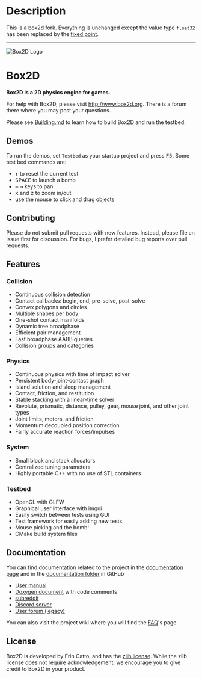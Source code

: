 # Description

This is a box2d fork. Everything is unchanged except the value type `float32` has been replaced by the [fixed point](https://github.com/91Act/fixed_math).

---

![Box2D Logo](http://box2d.org/images/icon.gif)

# Box2D 

**Box2D is a 2D physics engine for games.**

For help with Box2D, please visit http://www.box2d.org. There is a forum there where you may post your questions.

Please see [Building.md](https://github.com/erincatto/Box2D/blob/master/Building.md) to learn how to build Box2D and run the testbed.

## Demos

To run the demos, set `Testbed` as your startup project and press <kbd>F5</kbd>. Some test bed commands are:

- <kbd>r</kbd> to reset the current test
- <kbd>SPACE</kbd> to launch a bomb
- <kbd>&larr;</kbd> <kbd>&rarr;</kbd> keys to pan
- <kbd>x</kbd> and <kbd>z</kbd> to zoom in/out
- use the mouse to click and drag objects

## Contributing

Please do not submit pull requests with new features. Instead, please file an issue first for discussion. For bugs, I prefer detailed bug reports over pull requests.

## Features

### Collision
- Continuous collision detection
- Contact callbacks: begin, end, pre-solve, post-solve
- Convex polygons and circles
- Multiple shapes per body
- One-shot contact manifolds
- Dynamic tree broadphase
- Efficient pair management
- Fast broadphase AABB queries
- Collision groups and categories

### Physics
- Continuous physics with time of impact solver
- Persistent body-joint-contact graph
- Island solution and sleep management
- Contact, friction, and restitution
- Stable stacking with a linear-time solver
- Revolute, prismatic, distance, pulley, gear, mouse joint, and other joint types
- Joint limits, motors, and friction
- Momentum decoupled position correction
- Fairly accurate reaction forces/impulses

### System
- Small block and stack allocators
- Centralized tuning parameters
- Highly portable C++ with no use of STL containers

### Testbed
- OpenGL with GLFW
- Graphical user interface with imgui
- Easily switch between tests using GUI
- Test framework for easily adding new tests
- Mouse picking and the bomb!
- CMake build system files

## Documentation
You can find documentation related to the project in the [documentation page](http://box2d.org/documentation/) and in the [documentation folder](https://github.com/erincatto/Box2D/tree/master/Box2D/Documentation) in GitHub
- [User manual](http://box2d.org/manual.pdf)
- [Doxygen document](https://github.com/erincatto/Box2D/blob/master/Box2D/Documentation/Doxyfile) with code comments
- [subreddit](https://www.reddit.com/r/box2d/)
- [Discord server](https://discord.gg/NKYgCBP)
- [User forum (legacy)](http://box2d.org/forum/)

You can also visit the project wiki where you will find the [FAQ](https://github.com/erincatto/Box2D/wiki/FAQ)'s page

## License

Box2D is developed by Erin Catto, and has the [zlib license](http://en.wikipedia.org/wiki/Zlib_License). While the zlib license does not require acknowledgement, we encourage you to give credit to Box2D in your product.
